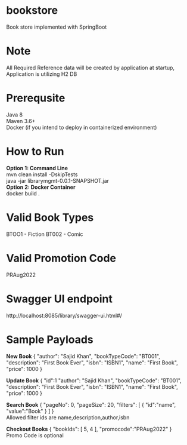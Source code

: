 # bookstore
Book store implemented with SpringBoot

# Note
All Required Reference data will be created by application at startup, Application is utilizing H2 DB 

# Prerequsite
Java 8 <br>
Maven 3.6+ <br>
Docker (if you intend to deploy in containerized environment)

# How to Run
<b>Option 1: Command Line </b><br>
	mvn clean install -DskipTests<br>
	java -jar librarymgmt-0.0.1-SNAPSHOT.jar<br>
<b>Option 2: Docker Container</b><br>
	docker build .
	
# Valid Book Types
  BTOO1 - Fiction
  BT002 - Comic
  
# Valid Promotion Code
 PRAug2022

# Swagger UI endpoint
http://localhost:8085/library/swagger-ui.html#/

# Sample Payloads
<b>New Book</b>
{
  "author": "Sajid Khan",
  "bookTypeCode": "BT001",
  "description": "First Book Ever",
  "isbn": "ISBN1",
  "name": "First Book",
  "price": 1000
}
 
 <b>Update Book</b>
{
	"id":1
  "author": "Sajid Khan",
  "bookTypeCode": "BT001",
  "description": "First Book Ever",
  "isbn": "ISBN1",
  "name": "First Book",
  "price": 1000
}

<b>Search Book</b>
{
    "pageNo": 0,
    "pageSize": 20,
     "filters": [
       {
         "id":"name",
         "value":"Book"
       }
     ]
} <br>Allowed filter ids are name,description,author,isbn

<b>Checkout Books</b>
{
  "bookIds": [
    5,
    4
  ],
  "promocode":"PRAug2022" 
}
<br> Promo Code is optional
